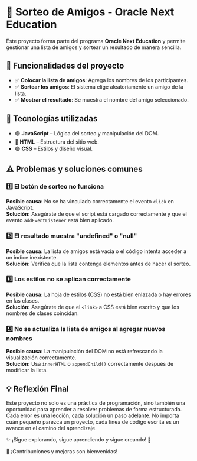 # 🎁 Sorteo de Amigos - Oracle Next Education  

Este proyecto forma parte del programa **Oracle Next Education** y permite gestionar una lista de amigos y sortear un resultado de manera sencilla.  

## 🔨 Funcionalidades del proyecto  
- ✅ **Colocar la lista de amigos**: Agrega los nombres de los participantes.  
- ✅ **Sortear los amigos**: El sistema elige aleatoriamente un amigo de la lista.  
- ✅ **Mostrar el resultado**: Se muestra el nombre del amigo seleccionado.  

## 🔖 Tecnologías utilizadas  
- 🟢 **JavaScript** – Lógica del sorteo y manipulación del DOM.  
- 🔵 **HTML** – Estructura del sitio web.  
- 🟣 **CSS** – Estilos y diseño visual.  

## ⚠️ Problemas y soluciones comunes  

### 1️⃣ **El botón de sorteo no funciona**  
**Posible causa:** No se ha vinculado correctamente el evento `click` en JavaScript.  
**Solución:** Asegúrate de que el script está cargado correctamente y que el evento `addEventListener` está bien aplicado.  

### 2️⃣ **El resultado muestra "undefined" o "null"**  
**Posible causa:** La lista de amigos está vacía o el código intenta acceder a un índice inexistente.  
**Solución:** Verifica que la lista contenga elementos antes de hacer el sorteo.  

### 3️⃣ **Los estilos no se aplican correctamente**  
**Posible causa:** La hoja de estilos (CSS) no está bien enlazada o hay errores en las clases.  
**Solución:** Asegúrate de que el `<link>` a CSS está bien escrito y que los nombres de clases coincidan.  

### 4️⃣ **No se actualiza la lista de amigos al agregar nuevos nombres**  
**Posible causa:** La manipulación del DOM no está refrescando la visualización correctamente.  
**Solución:** Usa `innerHTML` o `appendChild()` correctamente después de modificar la lista.  

## 💡 Reflexión Final  

Este proyecto no solo es una práctica de programación, sino también una oportunidad para aprender a resolver problemas de forma estructurada. Cada error es una lección, cada solución un paso adelante. No importa cuán pequeño parezca un proyecto, cada línea de código escrita es un avance en el camino del aprendizaje.  

✨ ¡Sigue explorando, sigue aprendiendo y sigue creando! 🚀  

📌 ¡Contribuciones y mejoras son bienvenidas!  
